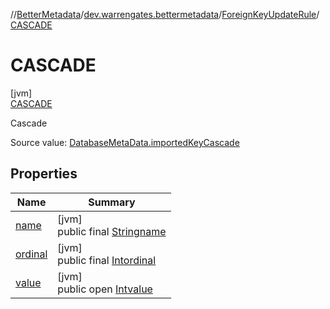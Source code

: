 //[BetterMetadata](../../../../index.md)/[dev.warrengates.bettermetadata](../../index.md)/[ForeignKeyUpdateRule](../index.md)/[CASCADE](index.md)

# CASCADE

[jvm]\
[CASCADE](index.md)

Cascade

Source value: [DatabaseMetaData.importedKeyCascade](https://docs.oracle.com/javase/8/docs/api/java/sql/DatabaseMetaData.html#importedKeyCascade--)

## Properties

| Name | Summary |
|---|---|
| [name](../../-version-column-type/-i-s_-p-s-e-u-d-o_-c-o-l-u-m-n/index.md#-372974862%2FProperties%2F-1216412040) | [jvm]<br>public final [String](https://kotlinlang.org/api/latest/jvm/stdlib/kotlin/-string/index.html)[name](../../-version-column-type/-i-s_-p-s-e-u-d-o_-c-o-l-u-m-n/index.md#-372974862%2FProperties%2F-1216412040) |
| [ordinal](../../-version-column-type/-i-s_-p-s-e-u-d-o_-c-o-l-u-m-n/index.md#-739389684%2FProperties%2F-1216412040) | [jvm]<br>public final [Int](https://kotlinlang.org/api/latest/jvm/stdlib/kotlin/-int/index.html)[ordinal](../../-version-column-type/-i-s_-p-s-e-u-d-o_-c-o-l-u-m-n/index.md#-739389684%2FProperties%2F-1216412040) |
| [value](../-n-o_-a-c-t-i-o-n/index.md#409097453%2FProperties%2F-1216412040) | [jvm]<br>public open [Int](https://kotlinlang.org/api/latest/jvm/stdlib/kotlin/-int/index.html)[value](../-n-o_-a-c-t-i-o-n/index.md#409097453%2FProperties%2F-1216412040) |
